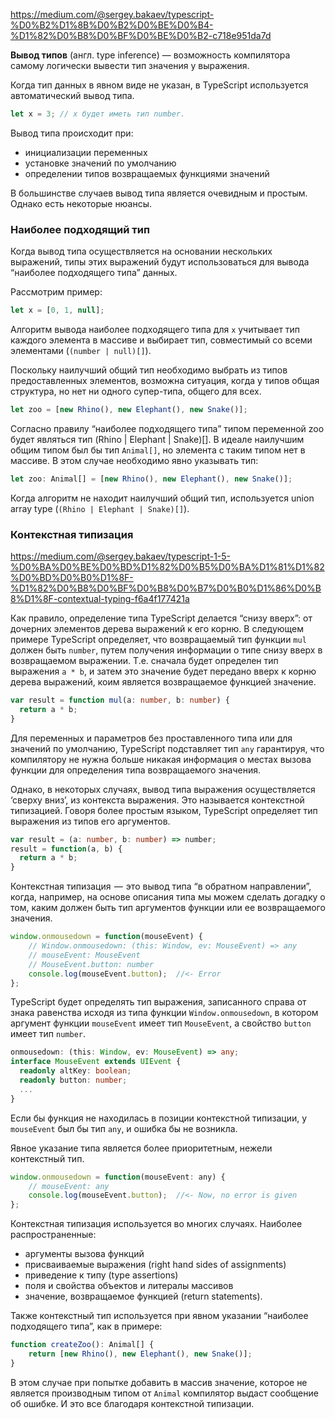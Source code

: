 https://medium.com/@sergey.bakaev/typescript-%D0%B2%D1%8B%D0%B2%D0%BE%D0%B4-%D1%82%D0%B8%D0%BF%D0%BE%D0%B2-c718e951da7d


**Вывод типов** (англ. type inference) — возможность компилятора самому логически вывести тип значения у выражения.

Когда тип данных в явном виде не указан, в TypeScript используется автоматический вывод типа.
```js
let x = 3; // x будет иметь тип number.
```

Вывод типа происходит при:
- инициализации переменных
- установке значений по умолчанию
- определении типов возвращаемых функциями значений

В большинстве случаев вывод типа является очевидным и простым. Однако есть некоторые нюансы.

### Наиболее подходящий тип

Когда вывод типа осуществляется на основании нескольких выражений, типы этих выражений будут использоваться для вывода “наиболее подходящего типа” данных.

Рассмотрим пример:
```js
let x = [0, 1, null];
```

Алгоритм вывода наиболее подходящего типа для `x` учитывает тип каждого элемента в массиве и выбирает тип, совместимый со всеми элементами (`(number | null)[]`).

Поскольку наилучший общий тип необходимо выбрать из типов предоставленных элементов, возможна ситуация, когда у типов общая структура, но нет ни одного супер-типа, общего для всех.

```ts
let zoo = [new Rhino(), new Elephant(), new Snake()];
```

Согласно правилу “наиболее подходящего типа” типом переменной zoo будет являться тип (Rhino | Elephant | Snake)[]. В идеале наилучшим общим типом был бы тип `Animal[]`, но элемента с таким типом нет в массиве. В этом случае необходимо явно указывать тип:

```ts
let zoo: Animal[] = [new Rhino(), new Elephant(), new Snake()];
```

Когда алгоритм не находит наилучший общий тип, используется union array type (`(Rhino | Elephant | Snake)[]`).


### Контекстная типизация
https://medium.com/@sergey.bakaev/typescript-1-5-%D0%BA%D0%BE%D0%BD%D1%82%D0%B5%D0%BA%D1%81%D1%82%D0%BD%D0%B0%D1%8F-%D1%82%D0%B8%D0%BF%D0%B8%D0%B7%D0%B0%D1%86%D0%B8%D1%8F-contextual-typing-f6a4f177421a

Как правило, определение типа TypeScript делается “снизу вверх”: от дочерних элементов дерева выражений к его корню. В следующем примере TypeScript определяет, что возвращаемый тип функции `mul` должен быть `number`, путем получения информации о типе снизу вверх в возвращаемом выражении. Т.е. сначала будет определен тип выражения `a * b`, и затем это значение будет передано вверх к корню дерева выражений, коим является возвращаемое функцией значение.

```ts
var result = function mul(a: number, b: number) {
  return a * b;
}
```
Для переменных и параметров без проставленного типа или для значений по умолчанию, TypeScript подставляет тип `any` гарантируя, что компилятору не нужна больше никакая информация о местах вызова функции для определения типа возвращаемого значения.

Однако, в некоторых случаях, вывод типа выражения осуществляется ‘сверху вниз’, из контекста выражения. Это называется контекстной типизацией. Говоря более простым языком, TypeScript определяет тип выражения из типов его аргументов.
```ts
var result = (a: number, b: number) => number;
result = function(a, b) {
  return a * b;
}
```

Контекстная типизация  —  это вывод типа “в обратном направлении”, когда, например, на основе описания типа мы можем сделать догадку о том, каким должен быть тип аргументов функции или ее возвращаемого значения.

```js
window.onmousedown = function(mouseEvent) {
    // Window.onmousedown: (this: Window, ev: MouseEvent) => any
    // mouseEvent: MouseEvent
    // MouseEvent.button: number
    console.log(mouseEvent.button);  //<- Error
};
```
TypeScript будет определять тип выражения, записанного справа от знака равенства исходя из типа функции `Window.onmousedown`, в котором аргумент функции `mouseEvent` имеет тип `MouseEvent`, а свойство `button` имеет тип `number`.

```ts
onmousedown: (this: Window, ev: MouseEvent) => any;
interface MouseEvent extends UIEvent {
  readonly altKey: boolean;
  readonly button: number;
  ...
}
```

 Если бы функция не находилась в позиции контекстной типизации, у `mouseEvent` был бы тип `any`, и ошибка бы не возникла.

Явное указание типа является более приоритетным, нежели контекстный тип.
```js
window.onmousedown = function(mouseEvent: any) {
    // mouseEvent: any
    console.log(mouseEvent.button);  //<- Now, no error is given
};
```

Контекстная типизация используется во многих случаях. Наиболее распространенные:
- аргументы вызова функций
- присваиваемые выражения (right hand sides of assignments)
- приведение к типу (type assertions)
- поля и свойства объектов и литералы массивов
- значение, возвращаемое функцией (return statements).

Также контекстный тип используется при явном указании “наиболее подходящего типа”, как в примере:
```js
function createZoo(): Animal[] {
    return [new Rhino(), new Elephant(), new Snake()];
}
```
В этом случае при попытке добавить в массив значение, которое не является производным типом от `Animal` компилятор выдаст сообщение об ошибке. И это все благодаря контекстной типизации.
